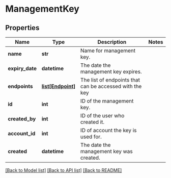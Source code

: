 # ManagementKey


## Properties
Name | Type | Description | Notes
------------ | ------------- | ------------- | -------------
**name** | **str** | Name for management key. | 
**expiry_date** | **datetime** | The date the management key expires. | 
**endpoints** | [**list[Endpoint]**](Endpoint.md) | The list of endpoints that can be accessed with the key | 
**id** | **int** | ID of the management key. | 
**created_by** | **int** | ID of the user who created it. | 
**account_id** | **int** | ID of account the key is used for. | 
**created** | **datetime** | The date the management key was created. | 

[[Back to Model list]](../README.md#documentation-for-models) [[Back to API list]](../README.md#documentation-for-api-endpoints) [[Back to README]](../README.md)


